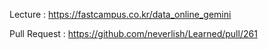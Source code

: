 Lecture : https://fastcampus.co.kr/data_online_gemini

Pull Request : https://github.com/neverlish/Learned/pull/261